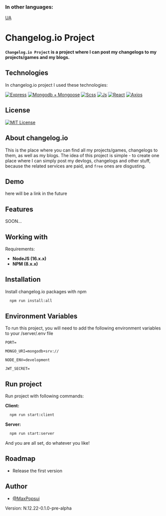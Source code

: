 ### In other languages: 
[UA](README.UA.md)

# Changelog.io Project

#### ```Changelog.io Project``` is a project where I can post my changelogs to my projects/games and my blogs.

## Technologies

In changelog.io project I used these technologies:

[![Express](https://img.shields.io/badge/-Express-292D3E?style=for-the-badge&logo=express)](https://expressjs.com/) 
[![Mongodb + Mongoose](https://img.shields.io/badge/-Mongodb%20+%20Mongoose-292D3E?style=for-the-badge&logo=mongodb)](https://mongoosejs.com/)
[![Scss](https://img.shields.io/badge/-SCSS-292D3E?style=for-the-badge&logo=SASS)](https://sass-lang.com/)
[![Js](https://img.shields.io/badge/-JavaScript-292D3E?style=for-the-badge&logo=JavaScript)](https://developer.mozilla.org/en-US/docs/Web/JavaScript)
[![React](https://img.shields.io/badge/react-292D3E?style=for-the-badge&logo=react)](https://reactjs.org/)
[![Axios](https://img.shields.io/badge/-Axios-292D3E?style=for-the-badge&logo=axios)](https://axios-http.com/)

## License

[![MIT License](https://img.shields.io/badge/License-MIT-green.svg)](https://choosealicense.com/licenses/mit/)
## About changelog.io

This is the place where you can find all my projects/games, changelogs to them, as well as my blogs. The idea of this project is simple - to create one place where I can simply post my devlogs, changelogs and other stuff, because the related services are paid, and ```free``` ones are disgusting.

## Demo

here will be a link in the future


## Features
SOON...
<!-- - Light/dark mode toggle
- Live previews
- Fullscreen mode
- Cross platform -->


## Working with

Requirements:

* **NodeJS (16.x.x)**
* **NPM (8.x.x)**

## Installation


Install changelog.io packages with npm

```bash
  npm run install:all
```
## Environment Variables

To run this project, you will need to add the following environment variables to your /server/.env file

`PORT=`

`MONGO_URI=mongodb+srv://`

`NODE_ENV=development`

`JWT_SECRET=`
## Run project

Run project with following commands:

**Client:**
```bash
  npm run start:client
```

**Server:**
```bash
  npm run start:server
```

And you are all set, do whatever you like!
## Roadmap

- Release the first version


## Author

- [@MaxPopsui](https://www.github.com/MaxPopsuy)

Version: N.12.22-0.1.0-pre-alpha
